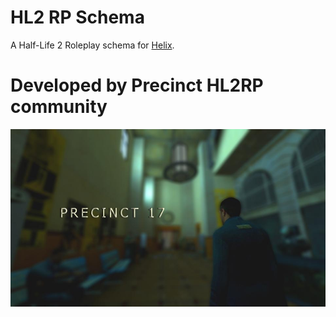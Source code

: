 
# HL2 RP Schema
A Half-Life 2 Roleplay schema for [Helix](https://github.com/nebulouscloud/helix).

# Developed by Precinct HL2RP community


![Screenshot](precinct.jpg)
